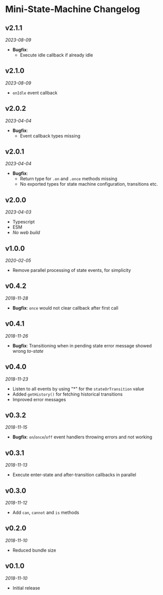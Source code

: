 # Mini-State-Machine Changelog

## v2.1.1
_2023-08-09_

 * **Bugfix**:
   * Execute idle callback if already idle

## v2.1.0
_2023-08-09_

 * `onIdle` event callback

## v2.0.2
_2023-04-04_

 * **Bugfix**:
   * Event callback types missing

## v2.0.1
_2023-04-04_

 * **Bugfix**:
   * Return type for `.on` and `.once` methods missing
   * No exported types for state machine configuration, transitions etc.

## v2.0.0
_2023-04-03_

 * Typescript
 * ESM
 * _No web build_

## v1.0.0
_2020-02-05_

 * Remove parallel processing of state events, for simplicity

## v0.4.2
_2018-11-28_

 * **Bugfix**: `once` would not clear callback after first call

## v0.4.1
_2018-11-26_

 * **Bugfix**: Transitioning when in pending state error message showed wrong _to-state_

## v0.4.0
_2018-11-23_

 * Listen to all events by using "*" for the `stateOrTransition` value
 * Added `getHistory()` for fetching historical transitions
 * Improved error messages

## v0.3.2
_2018-11-15_

 * **Bugfix**: `on`/`once`/`off` event handlers throwing errors and not working

## v0.3.1
_2018-11-13_

 * Execute enter-state and after-transition callbacks in parallel

## v0.3.0
_2018-11-12_

 * Add `can`, `cannot` and `is` methods

## v0.2.0
_2018-11-10_

 * Reduced bundle size

## v0.1.0
_2018-11-10_

 * Initial release
